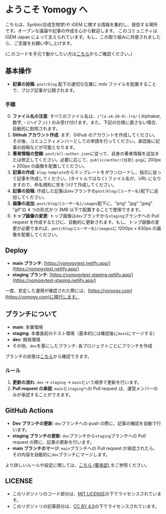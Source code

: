 # ようこそ Yomogy へ

こちらは、Synbio(合成生物学)や iGEM に関する情報を集約し、発信する場所です。オープンな議論や記事の作成を心から歓迎します。
このコミュニティは iGEM Japan によって支えられています。もし、この取り組みに共感されましたら、ご支援をお願い申し上げます。

(このコードを手元で動かしたい方は[こちら](/README.dev.md)からご確認ください。)

## 基本操作

- **記事の投稿**: `post/blog` 配下の適切な位置に mdx ファイルを配置することで、ブログ記事が公開されます。

### 手順

0. **ファイル名の注意**: すべてのファイル名は、`/^[a-zA-Z0-9\-]+$/` ( Alphabet, 数字, - (ハイフン) ) のみ受け付けます。また、下記の仕様に適さない場合、自動的に削除されます。
1. **Github アカウント作成**: まず、Github のアカウントを作成してください。その後、コミュニティメンバーとしての申請を行ってください。承認後に記事の投稿などが可能となります。
2. **著者情報の登録**: `post/all-author.json`に従って、自身の著者情報を追加または修正してください。必要に応じて、`public/author/{任意}.png`に 200px × 200px の画像を配置してください。
3. **記事の作成**: `blog-template`からテンプレートをダウンロードし、指示に従って記事を作成してください。(タイトルではなく) ファイル名が、URL になりますので、命名規則に気をつけて作成してください。
4. **記事の投稿**: 作成した記事は`dev`ブランチの`post/blog/{ユーザー名}`配下に追加してください。
5. **画像の追加**: `post/blog/{ユーザー名}/images`配下に、"png" "jpg" "jpeg" "gif"の 4 つの形式かつ 3MB 以下で配置することで使用できます。
6. **トップ画像の変更**: トップ画像は`dev`ブランチから`staging`ブランチへの Pull request を作成するたびに、自動的に更新されます。もし、トップ画像の変更が必要であれば、`post/blog/{ユーザー名}/images`に 1200px × 630px の画像を配置してください。

## Deploy

- **main ブランチ**: [https://yomogytest.netlify.app/](https://yomogytest.netlify.app/)
- **staging ブランチ**: [https://yomogytest-staging.netlify.app/](https://yomogytest-staging.netlify.app/)

一度、安定した運用が確認された際には、[https://yomogy.com](https://yomogy.com)に移行します。

## ブランチについて

- **main**: 本番環境
- **staging**: 本番直前のテスト環境（基本的には確認後に`main`にマージする）
- **dev**: 開発環境
- その他、`dev`を基にしたブランチ: 各プロジェクトごとにブランチを作成

ブランチの状態は[こちら](https://github.com/yomogyhub/yomogy_test/network)から確認できます。

### ルール

1. **更新の流れ**: `dev` → `staging` → `main`という順序で更新を行います。
2. **Pull request の承認**: `main`と`staging`への Pull request は、運営メンバーのみが承認することができます。

## GitHub Actions

- **Dev ブランチの更新**: `dev`ブランチへの push の際に、記事の確認を自動で行います。
- **staging ブランチの更新**: `dev`ブランチから`staging`ブランチへの Pull request の際に、記事の更新を行います。
- **main ブランチのマージ**: `main`ブランチへの Pull request が承認されたら、その内容を自動的に`dev`ブランチにマージします。

より詳しいルールや設定に関しては、[こちら (要承認) ](https://docs.google.com/document/d/1FWIKMC0qhX1lNA9h32stjj3dL1AcozJRctZxywR8170/edit?usp=sharing)をご参照ください。

## LICENSE

- このリポジトリのコード部分は、[MIT LICENSE](/LICENSE)の下でライセンスされています。
- このリポジトリの記事部分は、[CC BY 4.0](/CONTENT_LICENSE)の下でライセンスされています。
